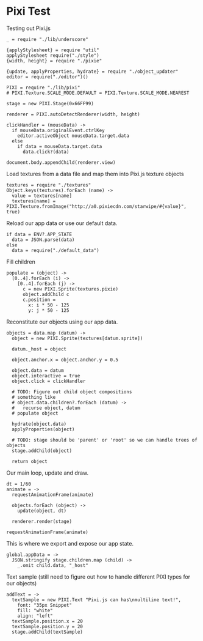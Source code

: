 Pixi Test
=========

Testing out Pixi.js

    _ = require "./lib/underscore"

    {applyStylesheet} = require "util"
    applyStylesheet require("./style")
    {width, height} = require "./pixie"

    {update, applyProperties, hydrate} = require "./object_updater"
    editor = require("./editor")()

    PIXI = require "./lib/pixi"
    # PIXI.Texture.SCALE_MODE.DEFAULT = PIXI.Texture.SCALE_MODE.NEAREST

    stage = new PIXI.Stage(0x66FF99)

    renderer = PIXI.autoDetectRenderer(width, height)

    clickHandler = (mouseData) ->
      if mouseData.originalEvent.ctrlKey
        editor.activeObject mouseData.target.data
      else
        if data = mouseData.target.data
          data.click?(data)

    document.body.appendChild(renderer.view)

Load textures from a data file and map them into Pixi.js texture objects

    textures = require "./textures"
    Object.keys(textures).forEach (name) ->
      value = textures[name]
      textures[name] = PIXI.Texture.fromImage("http://a0.pixiecdn.com/starwipe/#{value}", true)

Reload our app data or use our default data.

    if data = ENV?.APP_STATE
      data = JSON.parse(data)
    else
      data = require("./default_data")

Fill children

    populate = (object) ->
      [0..4].forEach (i) ->
        [0..4].forEach (j) ->
          c = new PIXI.Sprite(textures.pixie)
          object.addChild c
          c.position =
            x: i * 50 - 125
            y: j * 50 - 125

Reconstitute our objects using our app data.

    objects = data.map (datum) ->
      object = new PIXI.Sprite(textures[datum.sprite])

      datum._host = object

      object.anchor.x = object.anchor.y = 0.5

      object.data = datum
      object.interactive = true
      object.click = clickHandler

      # TODO: Figure out child object compositions
      # something like
      # object.data.children?.forEach (datum) ->
      #   recurse object, datum
      # populate object

      hydrate(object.data)
      applyProperties(object)

      # TODO: stage should be 'parent' or 'root' so we can handle trees of objects
      stage.addChild(object)

      return object

Our main loop, update and draw.

    dt = 1/60
    animate = ->
      requestAnimationFrame(animate)

      objects.forEach (object) ->
        update(object, dt)

      renderer.render(stage)

    requestAnimationFrame(animate)

This is where we export and expose our app state.

    global.appData = ->
      JSON.stringify stage.children.map (child) ->
        _.omit child.data, "_host"

Text sample (still need to figure out how to handle different PIXI types for our
objects)

    addText = ->
      textSample = new PIXI.Text "Pixi.js can has\nmultiline text!",
        font: "35px Snippet"
        fill: "white"
        align: "left"
      textSample.position.x = 20
      textSample.position.y = 20
      stage.addChild(textSample)
